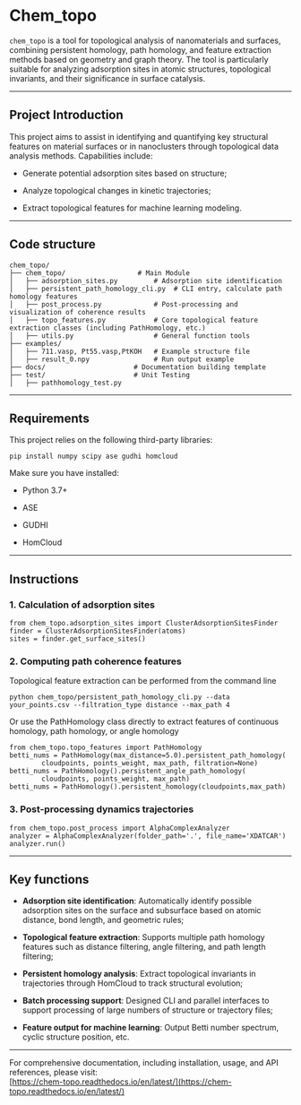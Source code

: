 # Chem_topo
`chem_topo` is a tool for topological analysis of nanomaterials and surfaces, combining persistent homology, path homology, and feature extraction methods based on geometry and graph theory. The tool is particularly suitable for analyzing adsorption sites in atomic structures, topological invariants, and their significance in surface catalysis.
***
## Project Introduction
This project aims to assist in identifying and quantifying key structural features on material surfaces or in nanoclusters through topological data analysis methods. Capabilities include:

+ Generate potential adsorption sites based on structure;

+ Analyze topological changes in kinetic trajectories;

+ Extract topological features for machine learning modeling.

***
## Code structure
```
chem_topo/
├── chem_topo/                  # Main Module
│   ├── adsorption_sites.py         # Adsorption site identification
│   ├── persistent_path_homology_cli.py  # CLI entry, calculate path homology features
│   ├── post_process.py             # Post-processing and visualization of coherence results
│   ├── topo_features.py            # Core topological feature extraction classes (including PathHomology, etc.)
│   ├── utils.py                    # General function tools
├── examples/                   
│   ├── 711.vasp, Pt55.vasp,PtKOH   # Example structure file
│   ├── result_0.npy        		# Run output example
├── docs/                      # Documentation building template
├── test/                      # Unit Testing
│   ├── pathhomology_test.py       

```
***
## Requirements
This project relies on the following third-party libraries:
```
pip install numpy scipy ase gudhi homcloud

```
Make sure you have installed:

+ Python 3.7+

+ ASE

+ GUDHI

+ HomCloud
***
## Instructions
### 1. Calculation of adsorption sites
```
from chem_topo.adsorption_sites import ClusterAdsorptionSitesFinder
finder = ClusterAdsorptionSitesFinder(atoms)
sites = finder.get_surface_sites()
```
### 2. Computing path coherence features
Topological feature extraction can be performed from the command line
```
python chem_topo/persistent_path_homology_cli.py --data your_points.csv --filtration_type distance --max_path 4
```
Or use the PathHomology class directly to extract features of continuous homology, path homology, or angle homology
```
from chem_topo.topo_features import PathHomology
betti_nums = PathHomology(max_distance=5.0).persistent_path_homology(
        cloudpoints, points_weight, max_path, filtration=None)
betti_nums = PathHomology().persistent_angle_path_homology(
        cloudpoints, points_weight, max_path)
betti_nums = PathHomology().persistent_homology(cloudpoints,max_path)
```
### 3. Post-processing dynamics trajectories

```
from chem_topo.post_process import AlphaComplexAnalyzer
analyzer = AlphaComplexAnalyzer(folder_path='.', file_name='XDATCAR')
analyzer.run()

```
***
## Key functions
+ **Adsorption site identification**: Automatically identify possible adsorption sites on the surface and subsurface based on atomic distance, bond length, and geometric rules;

+ **Topological feature extraction**: Supports multiple path homology features such as distance filtering, angle filtering, and path length filtering;

+ **Persistent homology analysis**: Extract topological invariants in trajectories through HomCloud to track structural evolution;

+ **Batch processing support**: Designed CLI and parallel interfaces to support processing of large numbers of structure or trajectory files;

+ **Feature output for machine learning**: Output Betti number spectrum, cyclic structure position, etc.
***
For comprehensive documentation, including installation, usage, and API references, please visit:  
[https://chem-topo.readthedocs.io/en/latest/](https://chem-topo.readthedocs.io/en/latest/)

